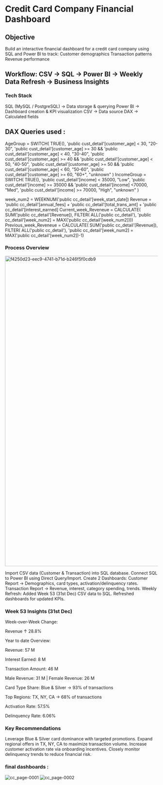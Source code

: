 # Credit Card Company Financial Dashboard

## Objective
Build an interactive financial dashboard for a credit card company using SQL and Power BI to track:
Customer demographics
Transaction patterns
Revenue performance

## Workflow: CSV → SQL → Power BI → Weekly Data Refresh → Business Insights

### Tech Stack
SQL (MySQL / PostgreSQL) → Data storage & querying
Power BI → Dashboard creation & KPI visualization
CSV → Data source
DAX → Calculated fields

## DAX Queries used :
 AgeGroup = SWITCH(
 TRUE(),
 'public cust_detail'[customer_age] < 30, "20-30",
 'public cust_detail'[customer_age] >= 30 && 'public cust_detail'[customer_age] < 40, "30-40",
 'public cust_detail'[customer_age] >= 40 && 'public cust_detail'[customer_age] < 50, "40-50",
 'public cust_detail'[customer_age] >= 50 && 'public cust_detail'[customer_age] < 60, "50-60",
 'public cust_detail'[customer_age] >= 60, "60+",
 "unknown"
 )
 IncomeGroup = SWITCH(
 TRUE(),
 'public cust_detail'[income] < 35000, "Low",
 'public cust_detail'[income] >= 35000 && 'public cust_detail'[income] <70000, "Med",
 'public cust_detail'[income] >= 70000, "High",
 "unknown"
)

 week_num2 = WEEKNUM('public cc_detail'[week_start_date])
 Revenue = 'public cc_detail'[annual_fees] + 'public cc_detail'[total_trans_amt] + 'public cc_detail'[interest_earned]
 Current_week_Reveneue = CALCULATE(
 SUM('public cc_detail'[Revenue]),
 FILTER(
 ALL('public cc_detail'),
 'public cc_detail'[week_num2] = MAX('public cc_detail'[week_num2]))) 
Previous_week_Reveneue = CALCULATE(
 SUM('public cc_detail'[Revenue]),
 FILTER(
 ALL('public cc_detail'),
 'public cc_detail'[week_num2] = MAX('public cc_detail'[week_num2])-1)


### Process Overview
<img width="1536" height="1024" alt="f4250d23-eec9-4741-b71d-b246f5f0cdb9" src="https://github.com/user-attachments/assets/7f0fe359-2512-400b-8450-a34dce417ddd" />

Import CSV data (Customer & Transaction) into SQL database.
Connect SQL to Power BI using Direct Query/Import.
Create 2 Dashboards:
Customer Report → Demographics, card types, activation/delinquency rates.
Transaction Report → Revenue, interest, category spending, trends.
Weekly Refresh:
Added Week 53 (31st Dec) CSV data to SQL.
Refreshed dashboards for updated KPIs.

### Week 53 Insights (31st Dec)
Week-over-Week Change:

Revenue ↑ 28.8%

Year to date Overview:

Revenue: 57 M

Interest Earned: 8 M

Transaction Amount: 46 M

Male Revenue: 31 M | Female Revenue: 26 M

Card Type Share: Blue & Silver → 93% of transactions

Top Regions: TX, NY, CA → 68% of transactions

Activation Rate: 57.5%

Delinquency Rate: 6.06%

### Key Recommendations
Leverage Blue & Silver card dominance with targeted promotions.
Expand regional offers in TX, NY, CA to maximize transaction volume.
Increase customer activation rate via onboarding incentives.
Closely monitor delinquency trends to reduce financial risk.

### final dashboards :
![cc_page-0001](https://github.com/user-attachments/assets/d708af44-09b0-4d31-a436-ef06c3140226)
![cc_page-0002](https://github.com/user-attachments/assets/d815659b-c90d-4d6f-9381-bf6424714b7b)




